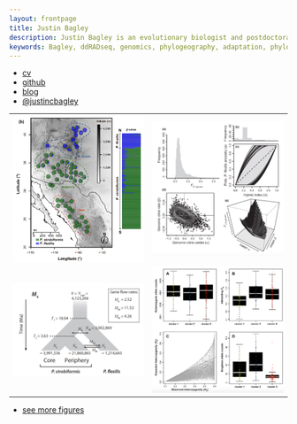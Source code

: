 ```yaml
---
layout: frontpage
title: Justin Bagley
description: Justin Bagley is an evolutionary biologist and postdoctoral researcher at Virginia Commonwealth University; research in genetics-driven approaches (among others) and computational tools (bioinformatics scripts/pipelines) for understanding processes shaping the diversity, distributions, and adaptive evolution of species through space and time. 
keywords: Bagley, ddRADseq, genomics, phylogeography, adaptation, phylogenetics, bioinformatics, fishes, trees
---
```


 <div class="navbar">
  <div class="navbar-inner">
      <ul class="nav">
          <li><a href="{{ BASE_PATH }}/assets/Bagley_CV_May152018.pdf">cv</a></li>
          <li><a href="https://github.com/justincbagley">github</a></li>
          <li><a href="http://www.justinbagley.org/blog">blog</a></li>
          <li><a href="https://twitter.com/justincbagley">@justincbagley</a></li>
      </ul>
  </div>
</div>


<!-- ATTEMPTING BOOTSTRAP 3.3 DROPDOWN MENU (https://getbootstrap.com/docs/3.3/components/#navbar)
<div class="dropdown">
  <button class="btn btn-default dropdown-toggle" type="button" id="dropdownMenu1" data-toggle="dropdown" aria-haspopup="true" aria-expanded="true">
    Navbar
    <span class="caret"></span>
  </button>
  <ul class="dropdown-menu" aria-labelledby="dropdownMenu1">
          <li><a href="{{ BASE_PATH }}/assets/Bagley_CV_May152018.pdf">cv</a></li>
          <li><a href="https://github.com/justincbagley">github</a></li>
          <li><a href="http://www.justinbagley.org/blog">blog</a></li>
          <li><a href="https://twitter.com/justincbagley">@justincbagley</a></li>
  </ul>
</div>
-->

<table class="wide">
<tr>
  <td class="left">
    <a href="index.html">
        <img src="assets/pics/swwp_figb_pop_struct.png" alt="ddRADseq population structure example" title="ddRADseq population structure example" width="450"/>
    </a>
  </td>
  <td class="right">
    <a href="index.md">
        <img src="assets/pics/swwp_fig4_genomic_cline.png" alt="Menon et al. (2018) genomic cline fig" title="Menon et al. (2018) genomic cline fig" width="450"/>
    </a>
  </td>
</tr>
<tr>
  <td class="left">
    <a href="index.md">
        <img src="assets/pics/swwp_fig5_dem.png" alt="Menon et al. (2018) dem modeling fig" title="Menon et al. (2018) dem modeling fig" width="450"/>
    </a>
  </td>
  <td class="right">
    <a href="index.md">
        <img src="assets/pics/aspen_fig3_div.png" alt="GBS SNPs popgen diversity example" title="GBS SNPs popgen diversity example" width="450"/>
    </a>
  </td>
</tr>
</table>

<div class="navbar">
  <div class="navbar-inner">
      <ul class="nav">
          <li><a href="morefigs.html">see more figures</a></li>
      </ul>
  </div>
</div>
